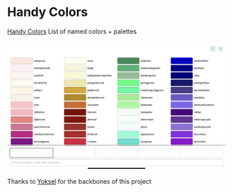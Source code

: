 # Handy Colors

[Handy Colors](https://fu4303.github.io/handy-colors/#full-palette)
List of named colors + palettes

![](handycolors.png)

Thanks to [Yoksel](https://github.com/yoksel) for the backbones of this project

